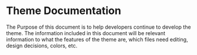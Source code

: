 # Theme Documentation

The Purpose of this document is to help developers continue to develop the theme. The information included in this document will be relevant information to what the features of the theme are, which files need editing, design decisions, colors, etc.